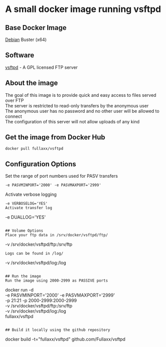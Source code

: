 # A small docker image running vsftpd

## Base Docker Image
[Debian](https://hub.docker.com/_/debian) Buster (x64)

## Software
[vsftpd](https://security.appspot.com/vsftpd.html) - A GPL licensed FTP server

## About the image
The goal of this image is to provide quick and easy access to files served over FTP \
The server is restricted to read-only transfers by the anonymous user \
The anonymous user has no password and no other user will be allowed to connect \
The configuration of this server will not allow uploads of any kind

## Get the image from Docker Hub
```
docker pull fullaxx/vsftpd
```

## Configuration Options
Set the range of port numbers used for PASV transfers
```
-e PASVMINPORT='2000' -e PASVMAXPORT='2999'
```
Activate verbose logging
```
-e VERBOSELOG='YES'
Activate transfer log
```
-e DUALLOG='YES'
```

## Volume Options
Place your ftp data in /srv/docker/vsftpd/ftp/
```
-v /srv/docker/vsftpd/ftp:/srv/ftp
```
Logs can be found in /log/
```
-v /srv/docker/vsftpd/log:/log
```

## Run the image
Run the image using 2000-2999 as PASSIVE ports
```
docker run -d \
-e PASVMINPORT='2000' -e PASVMAXPORT='2999' \
-p 21:21 -p 2000-2999:2000-2999 \
-v /srv/docker/vsftpd/ftp:/srv/ftp \
-v /srv/docker/vsftpd/log:/log \
fullaxx/vsftpd
```

## Build it locally using the github repository
```
docker build -t="fullaxx/vsftpd" github.com/Fullaxx/vsftpd
```
